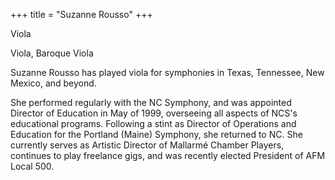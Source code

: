 +++
title = "Suzanne Rousso"
+++

Viola

<!--more-->

Viola, Baroque Viola

Suzanne Rousso has played viola for symphonies in Texas, Tennessee, New Mexico, and beyond.

She performed regularly with the NC Symphony, and was appointed Director of Education in May of 1999, overseeing all aspects of NCS's educational programs. Following a stint as Director of Operations and Education for the Portland (Maine) Symphony, she returned to NC. She currently serves as Artistic Director of Mallarmé Chamber Players, continues to play freelance gigs, and was recently elected President of AFM Local 500.


